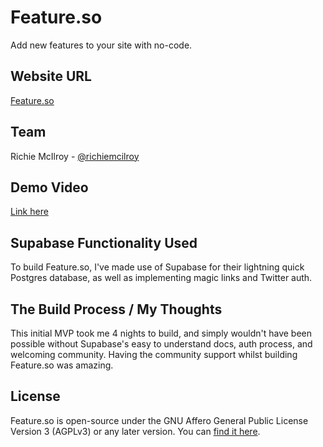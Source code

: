 # Feature.so

Add new features to your site with no-code.

## Website URL
[Feature.so](https://feature.so)

## Team
Richie McIlroy - [@richiemcilroy](https://twitter.com/richiemcilroy)

## Demo Video
[Link here](https://feature.so/demo-video.mp4)

## Supabase Functionality Used
To build Feature.so, I've made use of Supabase for their lightning quick Postgres database, as well as implementing magic links and Twitter auth.

## The Build Process / My Thoughts
This initial MVP took me 4 nights to build, and simply wouldn't have been possible without Supabase's easy to understand docs, auth process, and welcoming community. Having the community support whilst building Feature.so was amazing.

## License
Feature.so is open-source under the GNU Affero General Public License Version 3 (AGPLv3) or any later version. You can [find it here](https://github.com/richiemcilroy/feature/blob/main/LICENSE).


